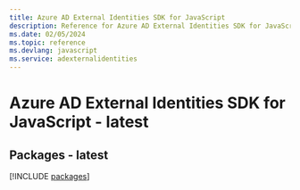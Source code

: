 ```yaml
---
title: Azure AD External Identities SDK for JavaScript
description: Reference for Azure AD External Identities SDK for JavaScript
ms.date: 02/05/2024
ms.topic: reference
ms.devlang: javascript
ms.service: adexternalidentities
---
```

# Azure AD External Identities SDK for JavaScript - latest
## Packages - latest
[!INCLUDE [packages](ad-external-identities-index.md)]